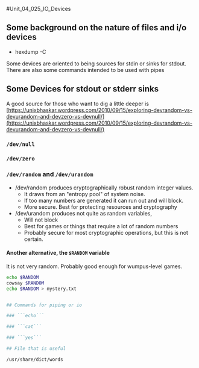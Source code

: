 #Unit_04_025_IO_Devices

## Some background on the nature of files and i/o devices

* hexdump -C 

Some devices are oriented to being sources for stdin or sinks for stdout.  There are also some commands intended to be used with pipes

## Some Devices for stdout or stderr sinks

A good source for those who want to dig a little deeper is [https://unixbhaskar.wordpress.com/2010/09/15/exploring-devrandom-vs-devurandom-and-devzero-vs-devnull/](https://unixbhaskar.wordpress.com/2010/09/15/exploring-devrandom-vs-devurandom-and-devzero-vs-devnull/)

### ```/dev/null```


### ```/dev/zero```

### ```/dev/random``` and  ```/dev/urandom```

* /dev/random produces cryptographically robust random integer values.  
  * It draws from an "entropy pool" of system noise.  
  * If too many numbers are generated it can run out and will block.
  * More secure.  Best for protecting resources and cryptography
* /dev/urandom produces not quite as random variables, 
  * Will not block
  * Best for games or things that require a lot of random numbers
  * Probably secure for most cryptographic operations, but this is not certain.

#### Another alternative, the ```$RANDOM``` variable

It is not very random.  Probably good enough for wumpus-level games.

```bash
echo $RANDOM
cowsay $RANDOM
echo $RANDOM > mystery.txt


## Commands for piping or io

### ```echo```

### ```cat```

### ```yes```

## File that is useful

/usr/share/dict/words